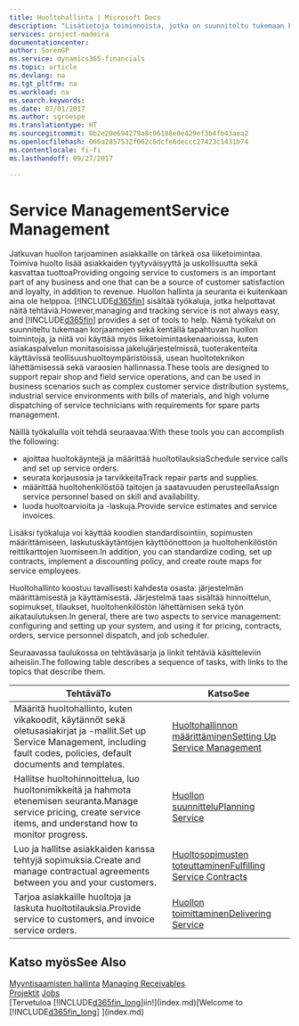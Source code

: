 ```yaml
---
title: Huoltohallinta | Microsoft Docs
description: "Lisätietoja toiminnoista, jotka on suunniteltu tukemaan korjaamossa ja kentällä tapahtuvia huoltotoimintoja."
services: project-madeira
documentationcenter: 
author: SorenGP
ms.service: dynamics365-financials
ms.topic: article
ms.devlang: na
ms.tgt_pltfrm: na
ms.workload: na
ms.search.keywords: 
ms.date: 07/01/2017
ms.author: sgroespe
ms.translationtype: HT
ms.sourcegitcommit: 8b2e20e694279a8c06188e0e429ef3b4fb43aea2
ms.openlocfilehash: 066a2857532f062c6dcfe6deccc27423c1431b74
ms.contentlocale: fi-fi
ms.lasthandoff: 09/27/2017

---
```

# <a name="service-management"></a><span data-ttu-id="68ebf-103">Service Management</span><span class="sxs-lookup"><span data-stu-id="68ebf-103">Service Management</span></span>
<span data-ttu-id="68ebf-104">Jatkuvan huollon tarjoaminen asiakkaille on tärkeä osa liiketoimintaa. Toimiva huolto lisää asiakkaiden tyytyväisyyttä ja uskollisuutta sekä kasvattaa tuottoa</span><span class="sxs-lookup"><span data-stu-id="68ebf-104">Providing ongoing service to customers is an important part of any business and one that can be a source of customer satisfaction and loyalty, in addition to revenue.</span></span> <span data-ttu-id="68ebf-105">Huollon hallinta ja seuranta ei kuitenkaan aina ole helppoa. [!INCLUDE[d365fin](includes/d365fin_md.md)] sisältää työkaluja, jotka helpottavat näitä tehtäviä.</span><span class="sxs-lookup"><span data-stu-id="68ebf-105">However,managing and tracking service is not always easy, and [!INCLUDE[d365fin](includes/d365fin_md.md)] provides a set of tools to help.</span></span> <span data-ttu-id="68ebf-106">Nämä työkalut on suunniteltu tukemaan korjaamojen sekä kentällä tapahtuvan huollon toimintoja, ja niitä voi käyttää myös liiketoimintaskenaarioissa, kuten asiakaspalvelun monitasoisissa jakelujärjestelmissä, tuoterakenteita käyttävissä teollisuushuoltoympäristöissä, usean huoltoteknikon lähettämisessä sekä varaosien hallinnassa.</span><span class="sxs-lookup"><span data-stu-id="68ebf-106">These tools are designed to support repair shop and field service operations, and can be used in business scenarios such as complex customer service distribution systems, industrial service environments with bills of materials, and high volume dispatching of service technicians with requirements for spare parts management.</span></span>  

 <span data-ttu-id="68ebf-107">Näillä työkaluilla voit tehdä seuraavaa:</span><span class="sxs-lookup"><span data-stu-id="68ebf-107">With these tools you can accomplish the following:</span></span>  

* <span data-ttu-id="68ebf-108">ajoittaa huoltokäyntejä ja määrittää huoltotilauksia</span><span class="sxs-lookup"><span data-stu-id="68ebf-108">Schedule service calls and set up service orders.</span></span>  
* <span data-ttu-id="68ebf-109">seurata korjausosia ja tarvikkeita</span><span class="sxs-lookup"><span data-stu-id="68ebf-109">Track repair parts and supplies.</span></span>  
* <span data-ttu-id="68ebf-110">määrittää huoltohenkilöstöä taitojen ja saatavuuden perusteella</span><span class="sxs-lookup"><span data-stu-id="68ebf-110">Assign service personnel based on skill and availability.</span></span>  
* <span data-ttu-id="68ebf-111">luoda huoltoarvioita ja -laskuja.</span><span class="sxs-lookup"><span data-stu-id="68ebf-111">Provide service estimates and service invoices.</span></span>  

<span data-ttu-id="68ebf-112">Lisäksi työkaluja voi käyttää koodien standardisointiin, sopimusten määrittämiseen, laskutuskäytäntöjen käyttöönottoon ja huoltohenkilöstön reittikarttojen luomiseen.</span><span class="sxs-lookup"><span data-stu-id="68ebf-112">In addition, you can standardize coding, set up contracts, implement a discounting policy, and create route maps for service employees.</span></span>  

<span data-ttu-id="68ebf-113">Huoltohallinto koostuu tavallisesti kahdesta osasta: järjestelmän määrittämisestä ja käyttämisestä. Järjestelmä taas sisältää hinnoittelun, sopimukset, tilaukset, huoltohenkilöstön lähettämisen sekä työn aikataulutuksen.</span><span class="sxs-lookup"><span data-stu-id="68ebf-113">In general, there are two aspects to service management: configuring and setting up your system, and using it for pricing, contracts, orders, service personnel dispatch, and job scheduler.</span></span>  

<span data-ttu-id="68ebf-114">Seuraavassa taulukossa on tehtäväsarja ja linkit tehtäviä käsitteleviin aiheisiin.</span><span class="sxs-lookup"><span data-stu-id="68ebf-114">The following table describes a sequence of tasks, with links to the topics that describe them.</span></span>   

|<span data-ttu-id="68ebf-115">**Tehtävä**</span><span class="sxs-lookup"><span data-stu-id="68ebf-115">**To**</span></span>|<span data-ttu-id="68ebf-116">**Katso**</span><span class="sxs-lookup"><span data-stu-id="68ebf-116">**See**</span></span>|  
|------------|-------------|  
|<span data-ttu-id="68ebf-117">Määritä huoltohallinto, kuten vikakoodit, käytännöt sekä oletusasiakirjat ja -mallit.</span><span class="sxs-lookup"><span data-stu-id="68ebf-117">Set up Service Management, including fault codes, policies, default documents and templates.</span></span>|[<span data-ttu-id="68ebf-118">Huoltohallinnon määrittäminen</span><span class="sxs-lookup"><span data-stu-id="68ebf-118">Setting Up Service Management</span></span>](service-setup-service.md)|  
|<span data-ttu-id="68ebf-119">Hallitse huoltohinnoittelua, luo huoltonimikkeitä ja hahmota etenemisen seuranta.</span><span class="sxs-lookup"><span data-stu-id="68ebf-119">Manage service pricing, create service items, and understand how to monitor progress.</span></span>|[<span data-ttu-id="68ebf-120">Huollon suunnittelu</span><span class="sxs-lookup"><span data-stu-id="68ebf-120">Planning Service</span></span>](service-plan-service.md)|  
|<span data-ttu-id="68ebf-121">Luo ja hallitse asiakkaiden kanssa tehtyjä sopimuksia.</span><span class="sxs-lookup"><span data-stu-id="68ebf-121">Create and manage contractual agreements between you and your customers.</span></span>|[<span data-ttu-id="68ebf-122">Huoltosopimusten toteuttaminen</span><span class="sxs-lookup"><span data-stu-id="68ebf-122">Fulfilling Service Contracts</span></span>](service-fulfill-service-contracts.md)|  
|<span data-ttu-id="68ebf-123">Tarjoa asiakkaille huoltoja ja laskuta huoltotilauksia.</span><span class="sxs-lookup"><span data-stu-id="68ebf-123">Provide service to customers, and invoice service orders.</span></span>|[<span data-ttu-id="68ebf-124">Huollon toimittaminen</span><span class="sxs-lookup"><span data-stu-id="68ebf-124">Delivering Service</span></span>](service-deliver-service.md)|  

## <a name="see-also"></a><span data-ttu-id="68ebf-125">Katso myös</span><span class="sxs-lookup"><span data-stu-id="68ebf-125">See Also</span></span>  
<span data-ttu-id="68ebf-126">[Myyntisaamisten hallinta](receivables-manage-receivables.md) </span><span class="sxs-lookup"><span data-stu-id="68ebf-126">[Managing Receivables](receivables-manage-receivables.md) </span></span>  
<span data-ttu-id="68ebf-127">[Projektit](projects-how-create-jobs.md) </span><span class="sxs-lookup"><span data-stu-id="68ebf-127">[Jobs](projects-how-create-jobs.md) </span></span>  
<span data-ttu-id="68ebf-128">[Tervetuloa [!INCLUDE[d365fin_long](includes/d365fin_long_md.md)]iin!](index.md)</span><span class="sxs-lookup"><span data-stu-id="68ebf-128">[Welcome to [!INCLUDE[d365fin_long](includes/d365fin_long_md.md)] ](index.md)</span></span>


